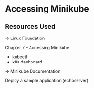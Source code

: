 # Accessing Minikube

## Resources Used

-> Linux Foundation

Chapter 7 - Accessing Minikube

- kubectl
- k8s dashboard

-> Minikube Documentation

Deploy a sample application (echoserver)
